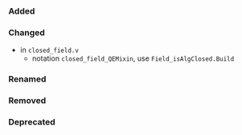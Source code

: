 ### Added

### Changed

- in `closed_field.v`
  + notation `closed_field_QEMixin`, use `Field_isAlgClosed.Build`

### Renamed

### Removed

### Deprecated


